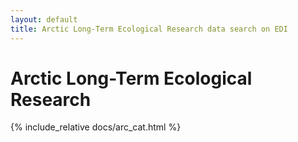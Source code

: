 ```yaml
---
layout: default
title: Arctic Long-Term Ecological Research data search on EDI
---
```

# Arctic Long-Term Ecological Research
{% include_relative docs/arc_cat.html %}
